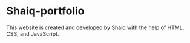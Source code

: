 # Shaiq-portfolio
This website is created and developed by Shaiq with the help of HTML, CSS, and JavaScript. 
